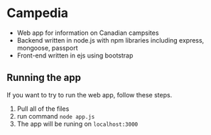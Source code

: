 # Campedia
- Web app for information on Canadian campsites
- Backend written in node.js with npm libraries including express, mongoose, passport
- Front-end written in ejs using bootstrap

## Running the app
If you want to try to run the web app, follow these steps.
1. Pull all of the files
2. run command `node app.js`
3. The app will be runing on `localhost:3000`
